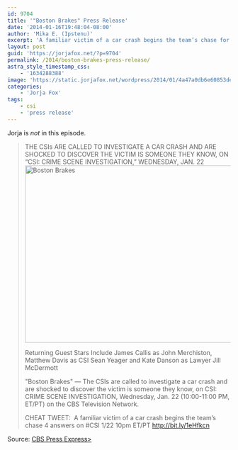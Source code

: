 ```yaml
---
id: 9704
title: '"Boston Brakes" Press Release'
date: '2014-01-16T19:48:04-08:00'
author: 'Mika E. (Ipstenu)'
excerpt: 'A familiar victim of a car crash begins the team’s chase for answers.'
layout: post
guid: 'https://jorjafox.net/?p=9704'
permalink: /2014/boston-brakes-press-release/
astra_style_timestamp_css:
    - '1634288388'
image: 'https://static.jorjafox.net/wordpress/2014/01/4a47a0db6e60853dedfcfdf08a5ca249.png'
categories:
    - 'Jorja Fox'
tags:
    - csi
    - 'press release'
---
```


Jorja is <em>not</em> in this episode.
<blockquote>THE CSIs ARE CALLED TO INVESTIGATE A CAR CRASH AND ARE SHOCKED TO DISCOVER THE VICTIM IS SOMEONE THEY KNOW, ON “CSI: CRIME SCENE INVESTIGATION,” WEDNESDAY, JAN. 22

<img class="aligncenter size-full wp-image-9705" alt="Boston Brakes" src="//static.jorjafox.net/wordpress/2014/01/4a47a0db6e60853dedfcfdf08a5ca249.png" width="600" height="400" />

Returning Guest Stars Include James Callis as John Merchiston, Matthew Davis as CSI Sean Yeager and Kate Danson as Lawyer Jill McDermott

"Boston Brakes" — The CSIs are called to investigate a car crash and are shocked to discover the victim is someone they know, on CSI: CRIME SCENE INVESTIGATION, Wednesday, Jan. 22 (10:00-11:00 PM, ET/PT) on the CBS Television Network.

CHEAT TWEET:  A familiar victim of a car crash begins the team’s chase 4 answers on #CSI 1/22 10pm ET/PT http://bit.ly/1eHfkcn</blockquote>
Source: <a href="http://www.cbspressexpress.com/cbs-entertainment/releases/view?id=37825">CBS Press Express&gt;</a>
